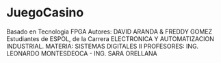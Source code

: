# JuegoCasino
Basado en Tecnologia FPGA
Autores: DAVID ARANDA & FREDDY GOMEZ
Estudiantes  de ESPOL, de la Carrera  ELECTRONICA Y AUTOMATIZACION INDUSTRIAL.
MATERIA: SISTEMAS DIGITALES II 
PROFESORES: ING. LEONARDO MONTESDEOCA  - ING. SARA ORELLANA
